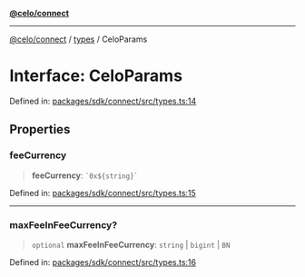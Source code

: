 [**@celo/connect**](../../README.md)

***

[@celo/connect](../../modules.md) / [types](../README.md) / CeloParams

# Interface: CeloParams

Defined in: [packages/sdk/connect/src/types.ts:14](https://github.com/celo-org/developer-tooling/blob/master/packages/sdk/connect/src/types.ts#L14)

## Properties

### feeCurrency

> **feeCurrency**: `` `0x${string}` ``

Defined in: [packages/sdk/connect/src/types.ts:15](https://github.com/celo-org/developer-tooling/blob/master/packages/sdk/connect/src/types.ts#L15)

***

### maxFeeInFeeCurrency?

> `optional` **maxFeeInFeeCurrency**: `string` \| `bigint` \| `BN`

Defined in: [packages/sdk/connect/src/types.ts:16](https://github.com/celo-org/developer-tooling/blob/master/packages/sdk/connect/src/types.ts#L16)
